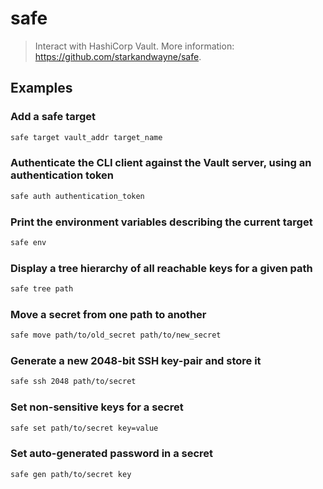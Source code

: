 # safe

> Interact with HashiCorp Vault. More information: <https://github.com/starkandwayne/safe>.

## Examples

### Add a safe target

```bash
safe target vault_addr target_name
```

### Authenticate the CLI client against the Vault server, using an authentication token

```bash
safe auth authentication_token
```

### Print the environment variables describing the current target

```bash
safe env
```

### Display a tree hierarchy of all reachable keys for a given path

```bash
safe tree path
```

### Move a secret from one path to another

```bash
safe move path/to/old_secret path/to/new_secret
```

### Generate a new 2048-bit SSH key-pair and store it

```bash
safe ssh 2048 path/to/secret
```

### Set non-sensitive keys for a secret

```bash
safe set path/to/secret key=value
```

### Set auto-generated password in a secret

```bash
safe gen path/to/secret key
```
